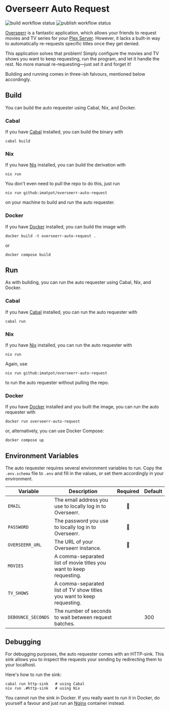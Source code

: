 # Overseerr Auto Request

![build workflow status](https://github.com/imatpot/overseerr-auto-request/actions/workflows/build.yml/badge.svg)
![publish workflow status](https://github.com/imatpot/overseerr-auto-request/actions/workflows/publish.yml/badge.svg)

[Overseerr](https://overseerr.dev/) is a fantastic application, which allows your friends to request movies and TV series for your [Plex Server](https://www.plex.tv/).
However, it lacks a built-in way to automatically re-requests specific titles once they get denied.

This application solves that problem!
Simply configure the movies and TV shows you want to keep requesting, run the program, and let it handle the rest.
No more manual re-requesting—just set it and forget it!

Building and running comes in three-ish falvours, mentioned below accordingly.

## Build

You can build the auto requester using Cabal, Nix, and Docker.

### Cabal

If you have [Cabal](https://www.haskell.org/cabal/) installed, you can build the binary with

```
cabal build
```

### Nix

If you have [Nix](https://nixos.org) installed, you can build the derivation with

```
nix run
```

You don't even need to pull the repo to do this, just run

```
nix run github:imatpot/overseerr-auto-request
```

on your machine to build and run the auto requester.

### Docker

If you have [Docker](https://www.docker.com/) installed, you can build the image with

```
docker build -t overseerr-auto-request .
```

or

```
docker compose build
```

## Run

As with building, you can run the auto requester using Cabal, Nix, and Docker.

### Cabal

If you have [Cabal](https://www.haskell.org/cabal/) installed, you can run the auto requester with

```
cabal run
```

### Nix

If you have [Nix](https://nixos.org) installed, you can run the auto requester with

```
nix run
```

Again, use

```
nix run github:imatpot/overseerr-auto-request
```

to run the auto requester without pulling the repo.

### Docker

If you have [Docker](https://www.docker.com/) installed and you built the image, you can run the auto requester with

```
docker run overseerr-auto-request
```

or, alternatively, you can use Docker Compose:

```
docker compose up
```

## Environment Variables

The auto requester requires several environment variables to run.
Copy the `.env.schema` file to `.env` and fill in the values, or set them accordingly in your environment.

| Variable           | Description                                                           | Required | Default |
| ------------------ | --------------------------------------------------------------------- | :------: | ------- |
| `EMAIL`            | The email address you use to locally log in to Overseerr.             |    🚩     |         |
| `PASSWORD`         | The password you use to locally log in to Overseerr.                  |    🚩     |         |
| `OVERSEERR_URL`    | The URL of your Overseerr instance.                                   |    🚩     |         |
| `MOVIES`           | A comma-separated list of movie titles you want to keep requesting.   |          |         |
| `TV_SHOWS`         | A comma-separated list of TV show titles you want to keep requesting. |          |         |
| `DEBOUNCE_SECONDS` | The number of seconds to wait between request batches.                |          | 300     |

## Debugging

For debugging purposes, the auto requester comes with an HTTP-sink.
This sink allows you to inspect the requests your sending by redirecting them to your localhost.

Here's how to run the sink:

```
cabal run http-sink   # using Cabal
nix run .#http-sink   # using Nix
```

You cannot run the sink in Docker.
If you really want to run it in Docker, do yourself a favour and just run an [Nginx](https://nginx.org/) container instead.
